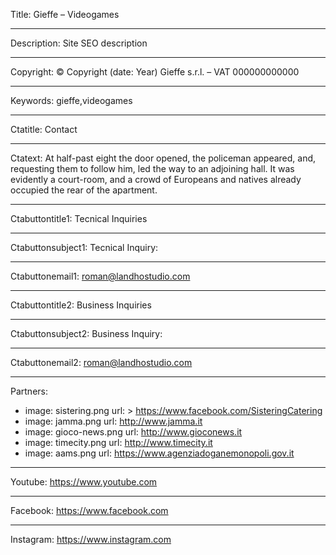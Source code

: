 Title: Gieffe – Videogames

----

Description: Site SEO description

----

Copyright: © Copyright (date: Year) Gieffe s.r.l. – VAT 000000000000

----

Keywords: gieffe,videogames

----

Ctatitle: Contact

----

Ctatext: At half-past eight the door opened, the policeman appeared, and, requesting them to follow him, led the way to an adjoining hall. It was evidently a court-room, and a crowd of Europeans and natives already occupied the rear of the apartment.

----

Ctabuttontitle1: Tecnical Inquiries

----

Ctabuttonsubject1: Tecnical Inquiry:

----

Ctabuttonemail1: roman@landhostudio.com

----

Ctabuttontitle2: Business Inquiries

----

Ctabuttonsubject2: Business Inquiry:

----

Ctabuttonemail2: roman@landhostudio.com

----

Partners: 

- 
  image: sistering.png
  url: >
    https://www.facebook.com/SisteringCatering
- 
  image: jamma.png
  url: http://www.jamma.it
- 
  image: gioco-news.png
  url: http://www.gioconews.it
- 
  image: timecity.png
  url: http://www.timecity.it
- 
  image: aams.png
  url: https://www.agenziadoganemonopoli.gov.it

----

Youtube: https://www.youtube.com

----

Facebook: https://www.facebook.com

----

Instagram: https://www.instagram.com